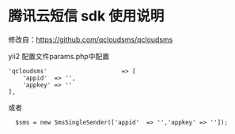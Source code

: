 
# 腾讯云短信 sdk 使用说明
修改自：https://github.com/qcloudsms/qcloudsms 

yii2 配置文件params.php中配置

    'qcloudsms'                     => [
        'appid'  => '',
        'appkey' => ''
    ],
    
    
或者
  
      $sms = new SmsSingleSender(['appid'  => '','appkey' => '']);